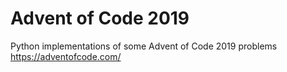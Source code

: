 # Advent of Code 2019

Python implementations of some Advent of Code 2019 problems https://adventofcode.com/
